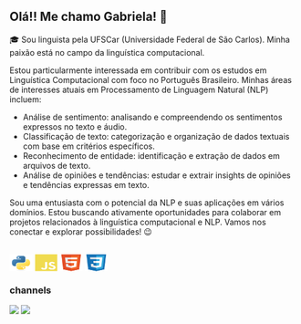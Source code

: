 ## Olá!! Me chamo Gabriela! 👋

🎓 Sou linguista pela UFSCar (Universidade Federal de São Carlos). Minha paixão está no campo da linguística computacional. 

Estou particularmente interessada em contribuir com os estudos em Linguística Computacional com foco no Português Brasileiro. Minhas áreas de interesses atuais em Processamento de Linguagem Natural (NLP) incluem:

* Análise de sentimento: analisando e compreendendo os sentimentos expressos no texto e áudio.
* Classificação de texto: categorização e organização de dados textuais com base em critérios específicos.
* Reconhecimento de entidade: identificação e extração de dados em arquivos de texto.
* Análise de opiniões e tendências: estudar e extrair insights de opiniões e tendências expressas em texto.

Sou uma entusiasta com o potencial da NLP e suas aplicações em vários domínios. Estou buscando ativamente oportunidades para colaborar em projetos relacionados à linguística computacional e NLP. Vamos nos conectar e explorar possibilidades! 😉


<div>   
<div style="display: inline_block"><br>
    <img align="center" alt="Gaybs-Python" height="30" width="40" src="https://raw.githubusercontent.com/devicons/devicon/master/icons/python/python-original.svg">
    <img align="center" alt="Gaybs-Js" height="30" width="40" src="https://raw.githubusercontent.com/devicons/devicon/master/icons/javascript/javascript-plain.svg">
    <img align="center" alt="Gaybs-HTML" height="30" width="40" src="https://raw.githubusercontent.com/devicons/devicon/master/icons/html5/html5-original.svg">
    <img align="center" alt="Gaybs-CSS" height="30" width="40" src="https://raw.githubusercontent.com/devicons/devicon/master/icons/css3/css3-original.svg">

</div>
       

  
  ### channels 
  
<div> 
  <a href="https://www.linkedin.com/in/gabriela-gimenez-787047a4/" target="_blank"><img src="https://img.shields.io/badge/-LinkedIn-%230077B5?style=for-the-badge&logo=linkedin&logoColor=white" target="_blank"></a> 
  <a href = "mailto:contato@gaybsgimenez.tech"><img src="https://img.shields.io/badge/-Gmail-%23333?style=for-the-badge&logo=gmail&logoColor=white" target="_blank"></a>   
 
</div>
  
  
